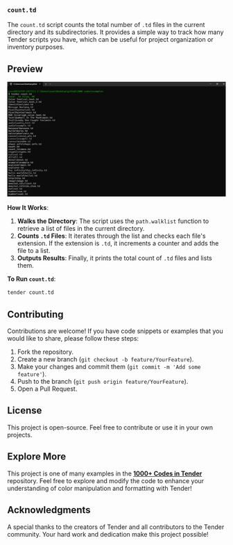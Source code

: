 ### `count.td`

The `count.td` script counts the total number of `.td` files in the current directory and its subdirectories. It provides a simple way to track how many Tender scripts you have, which can be useful for project organization or inventory purposes.

## Preview

![preview](./preview.png)

**How It Works**:
1. **Walks the Directory**: The script uses the `path.walklist` function to retrieve a list of files in the current directory.
2. **Counts `.td` Files**: It iterates through the list and checks each file's extension. If the extension is `.td`, it increments a counter and adds the file to a list.
3. **Outputs Results**: Finally, it prints the total count of `.td` files and lists them.

**To Run `count.td`**:
```bash
tender count.td
```

## Contributing

Contributions are welcome! If you have code snippets or examples that you would like to share, please follow these steps:

1. Fork the repository.
2. Create a new branch (`git checkout -b feature/YourFeature`).
3. Make your changes and commit them (`git commit -m 'Add some feature'`).
4. Push to the branch (`git push origin feature/YourFeature`).
5. Open a Pull Request.

## License

This project is open-source. Feel free to contribute or use it in your own projects.

## Explore More

This project is one of many examples in the [**1000+ Codes in Tender**](https://github.com/IHEfty/1000-Codes-in-Tender/) repository. Feel free to explore and modify the code to enhance your understanding of color manipulation and formatting with Tender!

## Acknowledgments

A special thanks to the creators of Tender and all contributors to the Tender community. Your hard work and dedication make this project possible!
